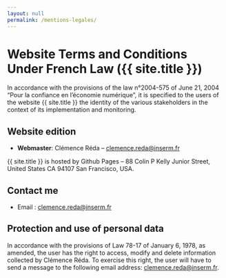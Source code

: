 ```yaml
---
layout: null
permalink: /mentions-legales/
---
```


# Website Terms and Conditions Under French Law ({{ site.title }})

In accordance with the provisions of the law n°2004-575 of June 21, 2004 “Pour la confiance en l’économie numérique”, it is specified to the users of the website {{ site.title }} the identity of the various stakeholders in the context of its implementation and monitoring.

## Website edition

- **Webmaster**: Clémence Réda – [clemence.reda@inserm.fr](mailto:clemence.reda@inserm.fr)

{{ site.title }} is hosted by Github Pages – 88 Colin P Kelly Junior Street, United States CA 94107 San Francisco, USA.

## Contact me

- Email : [clemence.reda@inserm.fr](mailto:clemence.reda@inserm.fr)

## Protection and use of personal data

In accordance with the provisions of Law 78-17 of January 6, 1978, as amended, the user has the right to access, modify and delete information collected by Clémence Réda. To exercise this right, the user will have to send a message to the following email address: [clemence.reda@inserm.fr](mailto:clemence.reda@inserm.fr).
